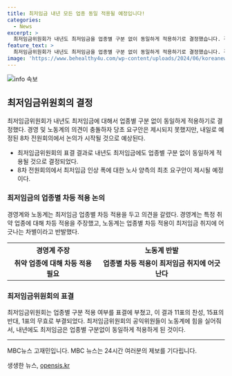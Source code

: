 ```yaml
---
title: 최저임금 내년 모든 업종 동일 적용될 예정입니다!
categories:
  - News
excerpt: >
  최저임금위원회가 내년도 최저임금을 업종별 구분 없이 동일하게 적용하기로 결정했습니다. 경영계는 취약 업종에 대해 차등 적용을 주장했지만, 노동계는 이를 차별로 비판하며 반발했습니다. 결국 최저임금위원회는 찬성 11표, 반대 15표, 무효 1표로 업종별 구분 적용을 부결시키고, 내년 최저임금 적용은 동일하게 결정되었습니다. 내년도 최저임금 인상 폭에 대한 노사 양측의 최초 요구안은 아직 제시되지 않았으나, 이에 대한 본격적인 논의는 내일 예정된 8차 전원회의에서 이뤄질 것으로 보입니다.
feature_text: >
  최저임금위원회가 내년도 최저임금을 업종별 구분 없이 동일하게 적용하기로 결정했습니다. 경영계는 취약 업종에 대해 차등 적용을 주장했지만, 노동계는 이를 차별로 비판하며 반발했습니다. 결국 최저임금위원회는 찬성 11표, 반대 15표, 무효 1표로 업종별 구분 적용을 부결시키고, 내년 최저임금 적용은 동일하게 결정되었습니다. 내년도 최저임금 인상 폭에 대한 노사 양측의 최초 요구안은 아직 제시되지 않았으나, 이에 대한 본격적인 논의는 내일 예정된 8차 전원회의에서 이뤄질 것으로 보입니다.
image: 'https://www.behealthy4u.com/wp-content/uploads/2024/06/koreanews.jpg'
---
```


<p><img src="https://www.behealthy4u.com/wp-content/uploads/2024/06/koreanews.jpg" alt="info 속보" /></p>

<h2 data-ke-size="size26">최저임금위원회의 결정</h2>

<p data-ke-size="size16">최저임금위원회가 내년도 최저임금에 대해서 업종별 구분 없이 동일하게 적용하기로 결정했다. 경영 및 노동계의 의견이 충돌하자 당초 요구안은 제시되지 못했지만, 내일로 예정된 8차 전원회의에서 논의가 시작될 것으로 예상된다.</p>

<ul>
  <li>최저임금위원회의 표결 결과로 내년도 최저임금에도 업종별 구분 없이 동일하게 적용될 것으로 결정되었다.</li>
  <li>8차 전원회의에서 최저임금 인상 폭에 대한 노사 양측의 최초 요구안이 제시될 예정이다.</li>
</ul>

<h3>최저임금의 업종별 차등 적용 논의</h3>

<p data-ke-size="size16">경영계와 노동계는 최저임금 업종별 차등 적용을 두고 의견을 갈렸다. 경영계는 특정 취약 업종에 대해 차등 적용을 주장했고, 노동계는 업종별 차등 적용이 최저임금 취지에 어긋나는 차별이라고 반발했다.</p>

<table>
    <tr>
        <th>경영계 주장</th>
        <th>노동계 반발</th>
    </tr>
    <tr>
        <td style="text-align: center; height: 17px;"><b>취약 업종에 대해 차등 적용 필요</b></td>
        <td style="text-align: center; height: 17px;"><b>업종별 차등 적용이 최저임금 취지에 어긋난다</b></td>
    </tr>
</table>

<h3>최저임금위원회의 표결</h3>

<p data-ke-size="size16">최저임금위원회는 업종별 구분 적용 여부를 표결에 부쳤고, 이 결과 11표의 찬성, 15표의 반대, 1표의 무효로 부결되었다. 최저임금위원회의 공익위원들이 노동계에 힘을 실어줘서, 내년에도 최저임금은 업종별 구분없이 동일하게 적용하게 된 것이다.</p>

<hr>

<p data-ke-size="size16">MBC뉴스 고재민입니다. MBC 뉴스는 24시간 여러분의 제보를 기다립니다.</p>
생생한 뉴스, <a href="https://opensis.kr" rel="dofollow">opensis.kr</a>


